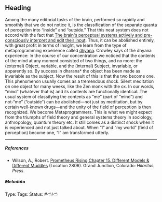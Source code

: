 ## Heading

Among the many editorial tasks of the brain, performed so rapidly and smoothly that we do not notice it, is the classification of the separate quanta of perception into “inside” and “outside.” That this neat system does not accord with the fact that [The brain's perceptual systems actively and pre-consciously interpret and edit their input](The%20brain's%20perceptual%20systems%20actively%20and%20pre-consciously%20interpret%20and%20edit%20their%20input.md). Thus, it can be abolished entirely, with great profit in terms of insight, we learn from the type of metaprogramming experience called [dhyana](). Crowley says of the dhyana experience: In the course of our concentration we noticed that the contents of the mind at any moment consisted of two things, and no more: the (external) Object, variable, and the (internal) Subject, invariable, or apparently so. By success in dharana\* the object has been made as invariable as the subject. Now the result of this is that the two become one. This phenomenon usually comes as a tremendous shock. Silent meditation on one object for many weeks, like the Zen monk with the ox. In our words, “mind” (whatever that is) and its contents are functionally identical. The usual system of classifying the contents as “me” (part of “mind”) and not-“me” (“outside”) can be abolished—not just by meditation, but by certain well-known drugs—and the unity of the field of perception is then recognized. We become Metaprogrammers. This is what we might expect from the triumphs of field theory and general systems theory in sociology, anthropology, quantum theory etc. It still comes as a distinct shock when it is experienced and not just talked about. When “I” and “my world” (field of perception) become one, “I” am transformed utterly.

---

##### References

* Wilson, A., Robert. [Prometheus Rising Chapter 15. Different Models & Different Muddles](Prometheus%20Rising%20Chapter%2015.%20Different%20Models%20&%20Different%20Muddles.md) (Location 2809). Grand Junction, Colorado: *Hilaritas Press*.

##### Metadata

Type: 
Tags:
Status: #⛅️/⛅️
